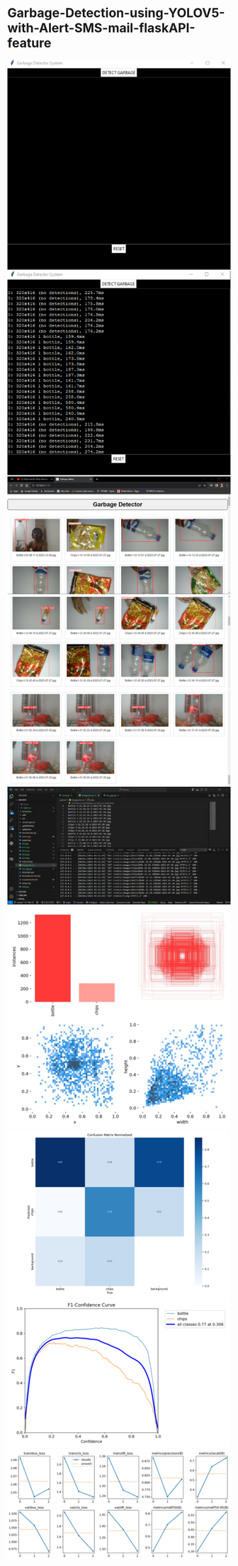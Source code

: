 # Garbage-Detection-using-YOLOV5-with-Alert-SMS-mail-flaskAPI-feature

<div align="center">
  <img src="img/1.png" alt="Initial Page">
  <img src="img/2.png" alt="Running phase">
  <img src="img/3.png" alt="Flask Api Hosting">
  <img src="img/4.png" >
  <img src="img/5.png" >
  <img src="img/6.png" >
  <img src="img/7 (1).jpg" >
  <img src="img/7 (1).png" >
  <img src="img/7 (2).png" >
  <img src="img/7 (3).png" >
  
  
</div>
